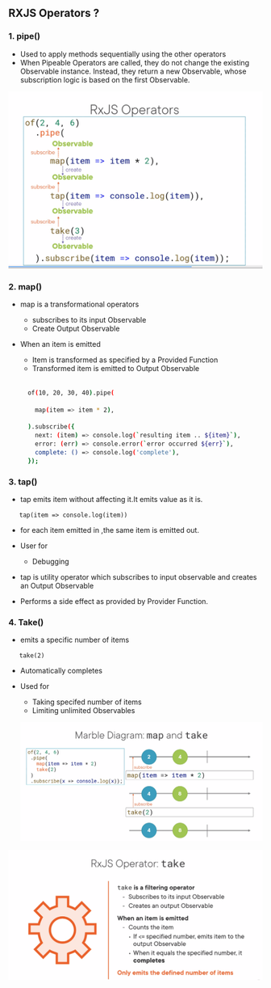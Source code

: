 ## RXJS Operators ?

### 1.  pipe()
 - Used to apply methods sequentially using the other operators
 - When Pipeable Operators are called, they do not change the existing Observable instance. Instead, they return a new Observable, whose subscription logic is based on the first Observable.

![pipe](https://github.com/viplavdhande91/RXJS/blob/rxjs-operators/rxjsoperators.png?raw=true)


### 2. map()
- map is a transformational operators
  - subscribes to its input Observable
  - Create Output Observable
- When an item is emitted
  - Item is transformed as specified by a Provided Function
  - Transformed item is emitted to Output Observable

  ```bash

    of(10, 20, 30, 40).pipe(

      map(item => item * 2),

    ).subscribe({
      next: (item) => console.log(`resulting item .. ${item}`),
      error: (err) => console.error(`error occurred ${err}`),
      complete: () => console.log('complete'),
    });
  ```

### 3. tap()
 - tap emits item without affecting it.It emits value as it is.

 ```
    tap(item => console.log(item))
 ```

 - for each item emitted in ,the same item is emitted out.

 - User for 
    - Debugging

 - tap is utility operator which subscribes to input observable and creates an Output Observable

 - Performs a  side effect as provided by Provider Function. 

 ### 4. Take()
 - emits a specific number of items

 ```
    take(2)
 ```

 - Automatically completes

 - Used for
    - Taking specifed number of items
    - Limiting unlimited Observables

    ![take1](https://github.com/viplavdhande91/RXJS/blob/main/take1.png?raw=true)


![take2](https://github.com/viplavdhande91/RXJS/blob/main/take%202.png?raw=true)
